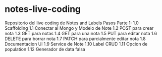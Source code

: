 # notes-live-coding
Repositorio del live coding de Notes and Labels
Pasos Parte 1:
1.0 Scaffolding
1.1 Conectar al Mongo y Modelo de Note
1.2 POST para crear nota
1.3 GET para notas
1.4 GET para una nota
1.5 PUT para editar nota
1.6 DELETE para borrar nota
1.7 PATCH para parcialmente editar nota
1.8 Documentacion UI
1.9 Service de Note
1.10 Label CRUD
1.11 Opcion de population
1.12 Generador de data falsa